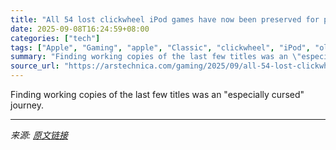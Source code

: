 ```yaml
---
title: "All 54 lost clickwheel iPod games have now been preserved for posterity"
date: 2025-09-08T16:24:59+08:00
categories: ["tech"]
tags: ["Apple", "Gaming", "apple", "Classic", "clickwheel", "iPod", "olsro", "preservation", "retro", "Sonic"]
summary: "Finding working copies of the last few titles was an \"especially cursed\" journey."
source_url: "https://arstechnica.com/gaming/2025/09/all-54-lost-clickwheel-ipod-games-have-now-been-preserved-for-posterity/"
---
```


Finding working copies of the last few titles was an "especially cursed" journey.

---

*来源: [原文链接](https://arstechnica.com/gaming/2025/09/all-54-lost-clickwheel-ipod-games-have-now-been-preserved-for-posterity/)*
